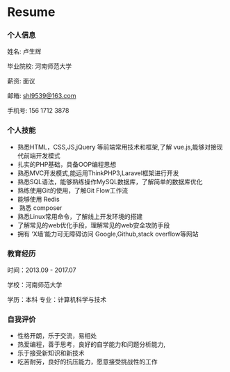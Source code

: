 # Resume

### 个人信息 ###
姓名: 卢生辉   

毕业院校: 河南师范大学

薪资: 面议

邮箱: shl9539@163.com 

手机号: 156 1712 3878


### 个人技能 ##

- 熟悉HTML，CSS,JS,jQuery 等前端常用技术和框架,了解 vue.js,能够对接现代前端开发模式
- 扎实的PHP基础，具备OOP编程思想
- 	熟悉MVC开发模式,能运用ThinkPHP3,Laravel框架进行开发
-   熟悉SQL语法，能够熟练操作MySQL数据库，了解简单的数据库优化
-  熟练使用Git的使用，了解Git Flow工作流
-  能够使用 Redis
-  熟悉 composer
- 	熟悉Linux常用命令，了解线上开发环境的搭建
- 	了解常见的web优化手段，理解常见的web安全攻防手段
- 	拥有 ‘X墙’能力可无障碍访问 Google,Github,stack overflow等网站


### 教育经历 ####

时间：2013.09 - 2017.07

学校：河南师范大学

学历：本科  专业：计算机科学与技术

### 自我评价 ####

- 性格开朗，乐于交流，易相处
- 热爱编程，善于思考，良好的自学能力和问题分析能力,
- 乐于接受新知识和新技术 
- 吃苦耐劳，良好的抗压能力，愿意接受挑战性的工作
